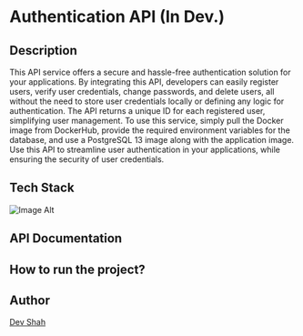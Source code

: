 # Authentication API (In Dev.)

## Description

This API service offers a secure and hassle-free authentication solution for your applications. By integrating this API, developers can easily register users, verify user credentials, change passwords, and delete users, all without the need to store user credentials locally or defining any logic for authentication. The API returns a unique ID for each registered user, simplifying user management. To use this service, simply pull the Docker image from DockerHub, provide the required environment variables for the database, and use a PostgreSQL 13 image along with the application image. Use this API to streamline user authentication in your applications, while ensuring the security of user credentials.

## Tech Stack

![Image Alt](https://skillicons.dev/icons?i=nodejs,express,postgres,bash,jest,docker)

## API Documentation

## How to run the project?

## Author

[Dev Shah](https://github.com/busycaesar)
